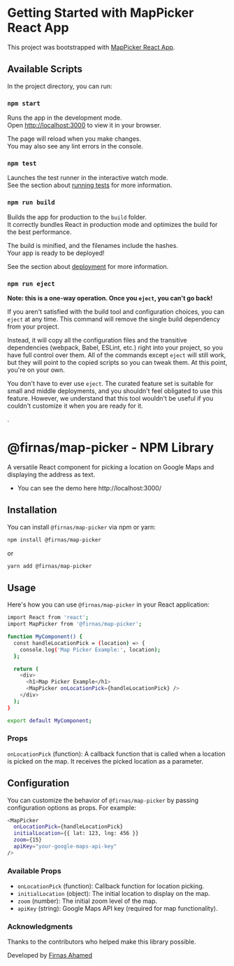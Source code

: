 # Getting Started with MapPicker React App

This project was bootstrapped with [MapPicker React App](https://github.com/facebook/create-react-app).

## Available Scripts

In the project directory, you can run:

### `npm start`

Runs the app in the development mode.\
Open [http://localhost:3000](http://localhost:3000) to view it in your browser.

The page will reload when you make changes.\
You may also see any lint errors in the console.

### `npm test`

Launches the test runner in the interactive watch mode.\
See the section about [running tests](https://facebook.github.io/create-react-app/docs/running-tests) for more information.

### `npm run build`

Builds the app for production to the `build` folder.\
It correctly bundles React in production mode and optimizes the build for the best performance.

The build is minified, and the filenames include the hashes.\
Your app is ready to be deployed!

See the section about [deployment](https://facebook.github.io/create-react-app/docs/deployment) for more information.

### `npm run eject`

**Note: this is a one-way operation. Once you `eject`, you can't go back!**

If you aren't satisfied with the build tool and configuration choices, you can `eject` at any time. This command will remove the single build dependency from your project.

Instead, it will copy all the configuration files and the transitive dependencies (webpack, Babel, ESLint, etc.) right into your project, so you have full control over them. All of the commands except `eject` will still work, but they will point to the copied scripts so you can tweak them. At this point, you're on your own.

You don't have to ever use `eject`. The curated feature set is suitable for small and middle deployments, and you shouldn't feel obligated to use this feature. However, we understand that this tool wouldn't be useful if you couldn't customize it when you are ready for it.

.

# @firnas/map-picker - NPM Library

A versatile React component for picking a location on Google Maps and displaying the address as text.

- You can see the demo here http://localhost:3000/

## Installation

You can install `@firnas/map-picker` via npm or yarn:

```sh
npm install @firnas/map-picker
```
or
```sh
yarn add @firnas/map-picker
```

## Usage
Here's how you can use `@firnas/map-picker` in your React application:

```sh
import React from 'react';
import MapPicker from '@firnas/map-picker';

function MyComponent() {
  const handleLocationPick = (location) => {
    console.log('Map Picker Example:', location);
  };

  return (
    <div>
      <h1>Map Picker Example</h1>
      <MapPicker onLocationPick={handleLocationPick} />
    </div>
  );
}

export default MyComponent;
```

### Props
`onLocationPick` (function): A callback function that is called when a location is picked on the map. It receives the picked location as a parameter.


## Configuration
You can customize the behavior of `@firnas/map-picker` by passing configuration options as props. For example:

```sh
<MapPicker
  onLocationPick={handleLocationPick}
  initialLocation={{ lat: 123, lng: 456 }}
  zoom={15}
  apiKey="your-google-maps-api-key"
/>
```

### Available Props
- `onLocationPick` (function): Callback function for location picking.
- `initialLocation` (object): The initial location to display on the map.
- `zoom` (number): The initial zoom level of the map.
- `apiKey` (string): Google Maps API key (required for map functionality).


### Acknowledgments
Thanks to the contributors who helped make this library possible.


Developed by [Firnas Ahamed](https://firnasahmed.github.io/me)


